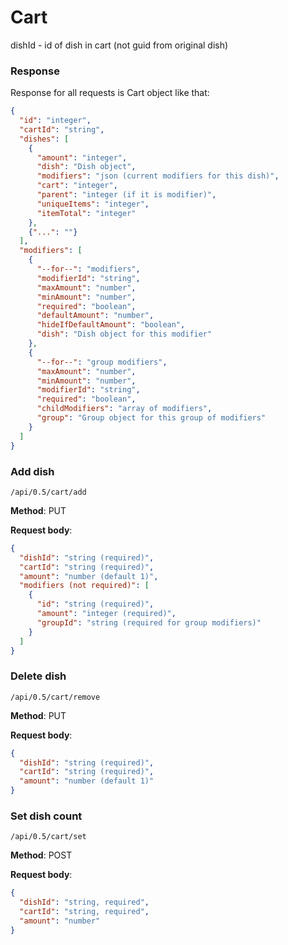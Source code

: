 # Cart

dishId - id of dish in cart (not guid from original dish)

### Response
Response for all requests is Cart object like that:
~~~json
{
  "id": "integer",
  "cartId": "string",
  "dishes": [
    {
      "amount": "integer",
      "dish": "Dish object",
      "modifiers": "json (current modifiers for this dish)",
      "cart": "integer",
      "parent": "integer (if it is modifier)",
      "uniqueItems": "integer",
      "itemTotal": "integer"
    },
    {"...": ""}
  ],
  "modifiers": [
    {
      "--for--": "modifiers", 
      "modifierId": "string",
      "maxAmount": "number",
      "minAmount": "number",
      "required": "boolean",
      "defaultAmount": "number",
      "hideIfDefaultAmount": "boolean",
      "dish": "Dish object for this modifier"
    },
    {
      "--for--": "group modifiers",
      "maxAmount": "number",
      "minAmount": "number",
      "modifierId": "string",
      "required": "boolean",
      "childModifiers": "array of modifiers",
      "group": "Group object for this group of modifiers"
    }
  ]
}
~~~

### Add dish
~~~
/api/0.5/cart/add 
~~~
**Method**: PUT 

**Request body**:
~~~json
{
  "dishId": "string (required)",
  "cartId": "string (required)",
  "amount": "number (default 1)",
  "modifiers (not required)": [
    {
      "id": "string (required)",
      "amount": "integer (required)",
      "groupId": "string (required for group modifiers)"
    }
  ]
}
~~~


### Delete dish
~~~
/api/0.5/cart/remove 
~~~
**Method**: PUT 

**Request body**:
~~~json
{
  "dishId": "string (required)",
  "cartId": "string (required)",
  "amount": "number (default 1)"
}
~~~


### Set dish count
~~~
/api/0.5/cart/set 
~~~

**Method**: POST  

**Request body**:
~~~json
{
  "dishId": "string, required",
  "cartId": "string, required",
  "amount": "number"
}
~~~

